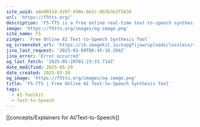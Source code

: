 ```yaml
---
site_uuid: a8e00314-920f-450e-8e2c-0b3b3e3f563d
url: 'https://f5tts.org/'
description: 'F5-TTS is a free online real-time text-to-speech synthesis tool that leverages AI to generate natural and expressive speech from text input.'
image: 'https://f5tts.org/images/og-image.png'
site_name: F5
zinger: 'Free Online AI Text-to-Speech Synthesis Tool'
og_screenshot_url: 'https://ik.imagekit.io/xvpgfijuw/uploads/lossless/screenshots/20250529_f5-TSS_og_screenshot.jpeg'
jina_last_request: '2025-03-09T06:45:16.294Z'
jina_error: 'Error occurred'
og_last_fetch: '2025-05-29T01:23:33.714Z'
date_modified: 2025-05-29
date_created: 2025-03-30
og_image: 'https://f5tts.org/images/og-image.png'
title: 'F5-TTS | Free Online AI Text-to-Speech Synthesis Tool'
tags:
  - AI-Toolkit
  - Text-to-Speech
---
```


[[concepts/Explainers for AI/Text-to-Speech]]